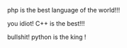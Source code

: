 php is the best language of the world!!!

you idiot! C++ is the best!!!

bullshit! python is the king !